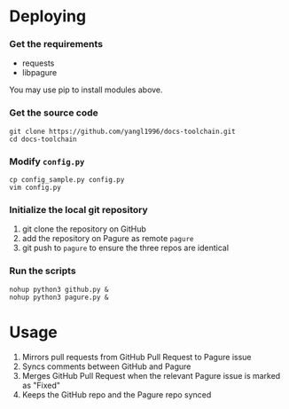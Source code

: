 # Deploying

### Get the requirements

- requests
- libpagure

You may use pip to install modules above.

### Get the source code

```
git clone https://github.com/yangl1996/docs-toolchain.git
cd docs-toolchain
```

### Modify ```config.py```

```
cp config_sample.py config.py
vim config.py
```

### Initialize the local git repository

1. git clone the repository on GitHub
2. add the repository on Pagure as remote ```pagure```
3. git push to ```pagure``` to ensure the three repos are identical

### Run the scripts

```
nohup python3 github.py &
nohup python3 pagure.py &
```

# Usage

1. Mirrors pull requests from GitHub Pull Request to Pagure issue
2. Syncs comments between GitHub and Pagure
3. Merges GitHub Pull Request when the relevant Pagure issue is marked as "Fixed"
4. Keeps the GitHub repo and the Pagure repo synced